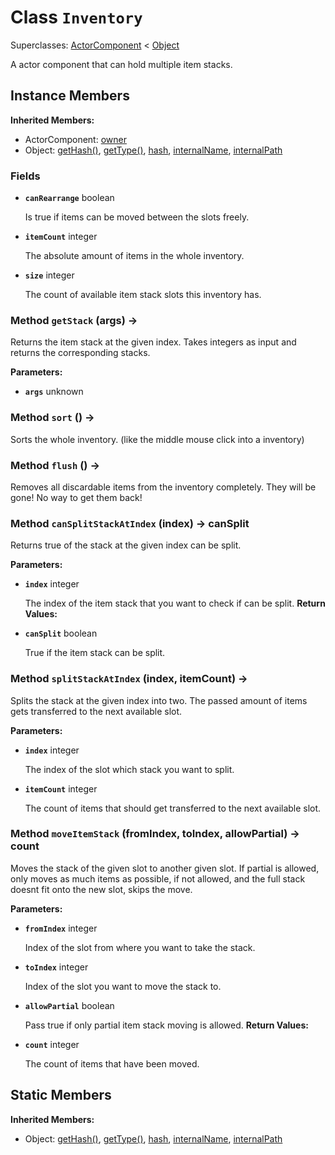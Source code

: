 # Class <code>Inventory</code>

Superclasses: <a href="ActorComponent.md">ActorComponent</a> < <a href="Object.md">Object</a>

A actor component that can hold multiple item stacks.
## Instance Members
<b>Inherited Members:</b>
- ActorComponent: <a href="ActorComponent.md#owner">owner</a>
- Object: <a href="Object.md#getHash">getHash()</a>, <a href="Object.md#getType">getType()</a>, <a href="Object.md#hash">hash</a>, <a href="Object.md#internalName">internalName</a>, <a href="Object.md#internalPath">internalPath</a>
### Fields
- <code><b>canRearrange</b></code> boolean

  Is true if items can be moved between the slots freely.
- <code><b>itemCount</b></code> integer

  The absolute amount of items in the whole inventory.
- <code><b>size</b></code> integer

  The count of available item stack slots this inventory has.
### Method <code>getStack</code> (args) → 
Returns the item stack at the given index.
Takes integers as input and returns the corresponding stacks.

<b>Parameters:</b>

- <code><b>args</b></code> unknown

  
### Method <code>sort</code> () → 
Sorts the whole inventory. (like the middle mouse click into a inventory)

### Method <code>flush</code> () → 
Removes all discardable items from the inventory completely. They will be gone! No way to get them back!

### Method <code>canSplitStackAtIndex</code> (index) → canSplit
Returns true of the stack at the given index can be split.

<b>Parameters:</b>

- <code><b>index</b></code> integer

  The index of the item stack that you want to check if can be split.
<b>Return Values:</b>

- <code><b>canSplit</b></code> boolean

  True if the item stack can be split.
### Method <code>splitStackAtIndex</code> (index, itemCount) → 
Splits the stack at the given index into two. The passed amount of items gets transferred to the next available slot.

<b>Parameters:</b>

- <code><b>index</b></code> integer

  The index of the slot which stack you want to split.
- <code><b>itemCount</b></code> integer

  The count of items that should get transferred to the next available slot.
### Method <code>moveItemStack</code> (fromIndex, toIndex, allowPartial) → count
Moves the stack of the given slot to another given slot. If partial is allowed, only moves as much items as possible, if not allowed, and the full stack doesnt fit onto the new slot, skips the move.

<b>Parameters:</b>

- <code><b>fromIndex</b></code> integer

  Index of the slot from where you want to take the stack.
- <code><b>toIndex</b></code> integer

  Index of the slot you want to move the stack to.
- <code><b>allowPartial</b></code> boolean

  Pass true if only partial item stack moving is allowed.
<b>Return Values:</b>

- <code><b>count</b></code> integer

  The count of items that have been moved.
## Static Members
<b>Inherited Members:</b>
- Object: <a href="Object.md#getHash">getHash()</a>, <a href="Object.md#getType">getType()</a>, <a href="Object.md#hash">hash</a>, <a href="Object.md#internalName">internalName</a>, <a href="Object.md#internalPath">internalPath</a>